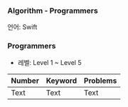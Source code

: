 ### Algorithm - Programmers

언어: Swift

### Programmers

* 레벨: Level 1 ~ Level 5



| Number | Keyword | Problems |
| ------ | ------- | -------- |
| Text   | Text    | Text     |

